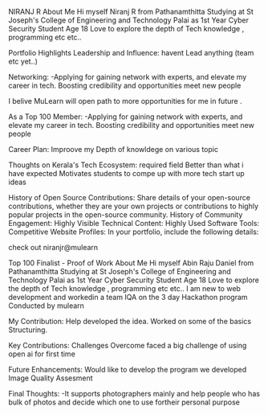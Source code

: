 NIRANJ R
About Me
Hi myself Niranj R from Pathanamthitta Studying at St Joseph's College of Engineering and Technology Palai as 1st Year Cyber Security Student Age 18 Love to explore the depth of Tech knowledge , programming etc etc..

Portfolio Highlights
Leadership and Influence:
havent Lead anything (team etc yet..)

Networking:
-Applying for gaining network with experts, and elevate my career in tech. Boosting credibility and opportunities meet new people

I belive MuLearn will open path to more opportunities for me in future .

As a Top 100 Member:
-Applying for gaining network with experts, and elevate my career in tech. Boosting credibility and opportunities meet new people

Career Plan:
Improove my Depth of knowldege on various topic

Thoughts on Kerala's Tech Ecosystem: required field
Better than what i have expected Motivates students to compe up with more tech start up ideas

History of Open Source Contributions:
Share details of your open-source contributions, whether they are your own projects or contributions to highly popular projects in the open-source community.
History of Community Engagement:
Highly Visible Technical Content:
Highly Used Software Tools:
Competitive Website Profiles:
In your portfolio, include the following details:

check out niranjr@mulearn


Top 100 Finalist - Proof of Work
About Me
Hi myself Abin Raju Daniel from Pathanamthitta Studying at St Joseph's College of Engineering and Technology Palai as 1st Year Cyber Security Student Age 18 Love to explore the depth of Tech knowledge , programming etc etc.. I am new to web development and workedin a team IQA on the 3 day Hackathon program Conducted by mulearn

My Contribution:
Help developed the idea. Worked on some of the basics Structuring.

Key Contributions:
Challenges Overcome
faced a big challenge of using open ai for first time

Future Enhancements:
Would like to develop the program we developed Image Quality Assesment

Final Thoughts:
-It supports photographers mainly and help people who has bulk of photos and decide which one to use fortheir personal purpose
